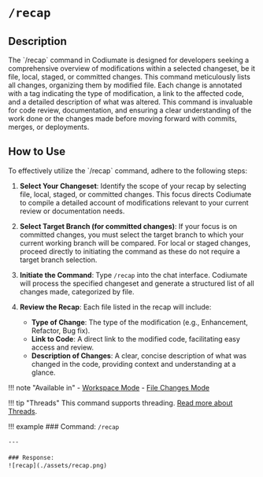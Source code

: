 # `/recap`

<h2>Description</h2>
The `/recap` command in Codiumate is designed for developers seeking a comprehensive overview of modifications within a selected changeset, be it file, local, staged, or committed changes. This command meticulously lists all changes, organizing them by modified file. Each change is annotated with a tag indicating the type of modification, a link to the affected code, and a detailed description of what was altered. This command is invaluable for code review, documentation, and ensuring a clear understanding of the work done or the changes made before moving forward with commits, merges, or deployments.

<h2>How to Use</h2>
To effectively utilize the `/recap` command, adhere to the following steps:

1. **Select Your Changeset**: Identify the scope of your recap by selecting file, local, staged, or committed changes. This focus directs Codiumate to compile a detailed account of modifications relevant to your current review or documentation needs.

2. **Select Target Branch (for committed changes)**: If your focus is on committed changes, you must select the target branch to which your current working branch will be compared. For local or staged changes, proceed directly to initiating the command as these do not require a target branch selection.

3. **Initiate the Command**: Type `/recap` into the chat interface. Codiumate will process the specified changeset and generate a structured list of all changes made, categorized by file.

4. **Review the Recap**: Each file listed in the recap will include:
    - **Type of Change**: The type of the modification (e.g., Enhancement, Refactor, Bug fix).
    - **Link to Code**: A direct link to the modified code, facilitating easy access and review.
    - **Description of Changes**: A clear, concise description of what was changed in the code, providing context and understanding at a glance.

!!! note "Available in"
    - [Workspace Mode](../modes/workspace-mode.md)
    - [File Changes Mode](../modes/file-mode.md#file-changes)

!!! tip "Threads"
    This command supports threading. [Read more about Threads](../threads.md).

!!! example
    ### Command: 
    `/recap`
    
    ---

    ### Response: 
    ![recap](./assets/recap.png)